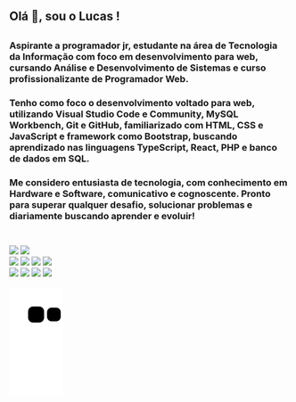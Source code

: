 <h2> Olá 👋, sou o Lucas !<h2>
  
<h3> Aspirante a programador jr, estudante na área de Tecnologia da Informação com foco em desenvolvimento para web, cursando Análise e Desenvolvimento de Sistemas e curso profissionalizante de Programador Web.<h3>

<h3> Tenho como foco o desenvolvimento voltado para web, utilizando Visual Studio Code e Community, MySQL Workbench, Git e GitHub, familiarizado com HTML, CSS e JavaScript e framework como Bootstrap, buscando aprendizado nas linguagens TypeScript, React, PHP e banco de dados em SQL.<h3>

<h3> Me considero entusiasta de tecnologia, com conhecimento em Hardware e Software, comunicativo e cognoscente. Pronto para superar qualquer desafio, solucionar problemas e diariamente buscando aprender e evoluir!<h3>

<br>
  
  <div>
    <a href="https://www.linkedin.com/in/lucas-magalh%C3%A3es-ferri/" target="_blank" rel="noopener noreferrer"><img src="https://img.shields.io/badge/LinkedIn-0077B5?style=for-the-badge&logo=linkedin&logoColor=white"></a>
    <a href="mailto:lucas_ferri_@hotmail.com" target="_blank" rel="noopener noreferrer"><img src="https://img.shields.io/badge/Microsoft_Outlook-0078D4?style=for-the-badge&logo=microsoft-outlook&logoColor=white"></a>
    <br>
    <a><img src="https://img.shields.io/badge/HTML5-E34F26?style=for-the-badge&logo=html5&logoColor=white"></a>
    <a><img src="https://img.shields.io/badge/CSS3-1572B6?style=for-the-badge&logo=css3&logoColor=white"></a>
    <a><img src="https://img.shields.io/badge/JavaScript-F7DF1E?style=for-the-badge&logo=javascript&logoColor=black"></a>
    <a><img src="https://img.shields.io/badge/Bootstrap-563D7C?style=for-the-badge&logo=bootstrap&logoColor=white"></a>
    <br>
    <a><img src="https://img.shields.io/badge/TypeScript-007ACC?style=for-the-badge&logo=typescript&logoColor=white"></a>
    <a><img src="https://img.shields.io/badge/React-20232A?style=for-the-badge&logo=react&logoColor=61DAFB"></a>
    <a><img src="https://img.shields.io/badge/PHP-777BB4?style=for-the-badge&logo=php&logoColor=white"></a>
    <a><img src="https://img.shields.io/badge/MySQL-005C84?style=for-the-badge&logo=mysql&logoColor=white"></a>
  </div>
  
![Snake animation](https://github.com/FerriLucas/FerriLucas/blob/output/github-contribution-grid-snake.svg)
